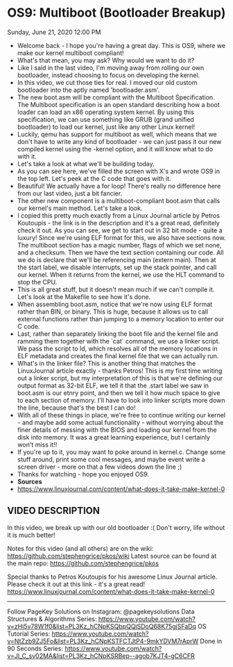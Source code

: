 # OS9: Multiboot (Bootloader Breakup)
Sunday, June 21, 2020
12:00 PM
 
- Welcome back - I hope you\'re having a great day. This is OS9, where we make our kernel multiboot compliant!
- What\'s that mean, you may ask? Why would we want to do it?
- Like I said in the last video, I\'m moving away from rolling our own bootloader, instead choosing to focus on developing the kernel.
- In this video, we cut those ties for real. I moved our old custom bootloader into the aptly named \'bootloader.asm\'.
- The new boot.asm will be compliant with the Multiboot Specification. The Multiboot specification is an open standard describing how a boot loader can load an x86 operating system kernel. By using this specification, we can use something like GRUB (grand unified bootloader) to load our kernel, just like any other Linux kernel!
- Luckily, qemu has support for multiboot as well, which means that we don\'t have to write any kind of bootloader - we can just pass it our new compiled kernel using the -kernel option, and it will know what to do with it.
- Let\'s take a look at what we\'ll be building today.
- As you can see here, we\'ve filled the screen with X\'s and wrote OS9 in the top left. Let\'s peek at the C code that goes with it.
- Beautiful! We actually have a for loop! There\'s really no difference here from our last video, just a bit fancier.
- The other new component is a multiboot-compliant boot.asm that calls our kernel\'s main method. Let\'s take a look.
- I copied this pretty much exactly from a Linux Journal article by Petros Koutoupis - the link is in the description and it\'s a great read, definitely check it out. As you can see, we get to start out in 32 bit mode - quite a luxury! Since we\'re using ELF format for this, we also have sections now. The multiboot section has a magic number, flags of which we set none, and a checksum. Then we have the text section containing our code. All we do is declare that we\'ll be referencing main (extern main). Then at the start label, we disable interrupts, set up the stack pointer, and call our kernel. When it returns from the kernel, we use the HLT command to stop the CPU.
- This is all great stuff, but it doesn\'t mean much if we can\'t compile it. Let\'s look at the Makefile to see how it\'s done.
- When assembling boot.asm, notice that we\'re now using ELF format rather than BIN, or binary. This is huge, because it allows us to call external functions rather than jumping to a memory location to enter our C code.
- Last, rather than separately linking the boot file and the kernel file and ramming them together with the \`cat\` command, we use a linker script. We pass the script to ld, which resolves all of the memory locations in ELF metadata and creates the final kernel file that we can actually run.
- What\'s in the linker file? This is another thing that matches the LinuxJournal article exactly - thanks Petros! This is my first time writing out a linker script, but my interpretation of this is that we\'re defining our output format as 32-bit ELF, we tell it that the .start label we saw in boot.asm is our etnry point, and then we tell it how much space to give to each section of memory. I\'ll have to look into linker scripts more down the line, because that\'s the best I can do!
- With all of these things in place, we\'re free to continue writing our kernel - and maybe add some actual functionality - without worrying about the finer details of messing with the BIOS and loading our kernel from the disk into memory. It was a great learning experience, but I certainly won\'t miss it!!
- If you\'re up to it, you may want to poke around in kernel.c. Change some stuff around, print some cool messages, and maybe event write a screen driver - more on that a few videos down the line ;)
- Thanks for watching - hope you enjoyed OS9.
- **Sources**
- <https://www.linuxjournal.com/content/what-does-it-take-make-kernel-0>

## VIDEO DESCRIPTION
In this video, we break up with our old bootloader :( Don\'t worry, life without it is much better!

Notes for this video (and all others) are on the wiki:
<https://github.com/stephengrice/pkos/wiki>
Latest source can be found at the main repo:
<https://github.com/stephengrice/pkos>

Special thanks to Petros Koutoupis for his awesome Linux Journal article. Please check it out at this link - it\'s a great read!
<https://www.linuxjournal.com/content/what-does-it-take-make-kernel-0>

----------------------

Follow PageKey Solutions on Instagram: @pagekeysolutions
Data Structures & Algorithms Series: <https://www.youtube.com/watch?v=zHi5v78W1f0&list=PL3Kz_hCNpKSQbpQQjSDoQ68K75gjSFaDq>
OS Tutorial Series: <https://www.youtube.com/watch?v=NtZzb9ZJ5Fo&list=PL3Kz_hCNpKSTFCTJtP4-9mkYDVM7rAprW>
Done in 90 Seconds Series: <https://www.youtube.com/watch?v=Jl_C_sy02MA&list=PL3Kz_hCNpKSRBep--agob7KJT4-gC6CFR>
